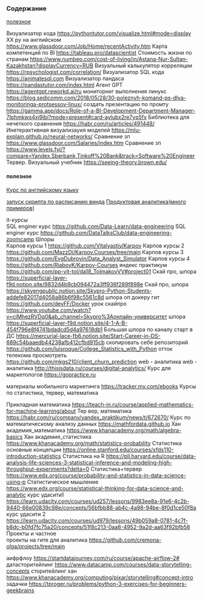 ### Содержание  




[полезное](#полезное) 

Визуализатор кода	https://pythontutor.com/visualize.html#mode=display
ХХ ру на английском	https://www.glassdoor.com/Job/Home/recentActivity.htm
Карта компетенций по BI	https://tableau.pro/datascientist
Стоимость жизни по странам	https://www.numbeo.com/cost-of-living/in/Astana-Nur-Sultan-Kazakhstan?displayCurrency=RUB
Визуальный калькулятор корреляции	https://rpsychologist.com/correlation/
Визуализатор SQL кода	https://animatesql.com
Визуализатор пандаса	https://pandastutor.com/index.html
Агент GPT	https://agentgpt.reworkd.ai/ru
мониторниг выполнения линукс	https://blog.sedicomm.com/2018/05/28/30-poleznyh-komand-ps-dlya-monitoringa-protsessov-linux/
создать презентацию по промту	https://gamma.app/docs/Role-of-a-BI-Development-Department-Manager-7lphmkws4xj9ibi?mode=present#card-aylubx2re7yp5fx
Библиотека для нечеткого сравнения	https://habr.com/ru/articles/491448/
Инетерактивная визуализауия моделей	https://mlu-explain.github.io/neural-networks/
Сравнение зп	https://www.glassdoor.com/Salaries/index.htm
Сравнение зп	https://www.levels.fyi/?compare=Yandex,Sberbank,Tinkoff%20Bank&track=Software%20Engineer
Тервер. Визуальный учебник	https://seeing-theory.brown.edu/


#### полезное
[Курс по английскому языку](https://ru.englishcentral.com/course/5952)

[запуск скрипта по расписанию винда](https://shkolnaiapora.ru/question/zapusk-python-skripta-v-windows-po-raspisaniyu)
[Продуктовая аналитика(много примеров)](https://ivan-shamaev.ru/product-analytics-top-30-product-metrics-with-examples/)










it-курсы	
SQL enginer курс	https://github.com/Data-Learn/data-engineering
SQL enginer курс	https://github.com/DataTalksClub/data-engineering-zoomcamp
Шпоры	
Карпов курсы 1	https://github.com/Vitalyastiy/Karpov
Карпов курсы 2	https://github.com/MazzDi/Karpov.Courses/tree/main
Карпов курсы 3	https://github.com/EvgDubrovin/Data_Analyst_Simulator
Карпов курсы 4	https://github.com/RiabovK/Karpov-Courses
яндекс практикум	https://github.com/pp-vit-tol/da18_TolmakovVV#project01
Скай про, шпора	https://superficial-layer-f9d.notion.site/9832d4b9cb094472a3ff936f289f898e
Скай про, шпора	https://skyengpublic.notion.site/Skypro-Python-Students-addefe82017d4058a86b6f98c5561c8d
шпора оп докеру гит	https://github.com/devFF/Docker
урок скайпро	https://www.youtube.com/watch?v=cjMhezRVDq0&ab_channel=Skypro%3Aонлайн-университет
шпора	https://superficial-layer-f9d.notion.site/4-1-A-B-454f796e8f4741bdadcd5d4a97618db1
Большая шпора по каналу старт в ДС	https://mercurial-lace-fb6.notion.site/Start-Career-in-DS-689c54baaedb44238afb412cfbd915cb
скопировать себе репозиторий	https://github.com/luisroque/College_Statistics_with_Python
отток телекома просмотреть	https://github.com/mkgs210/client_churn_prediction
web - аналитика	
web - аналитика	http://thisisdata.ru/courses/digital-analytics/
Курс для маркетологов	https://gopractice.ru
	
материалы мобильного маркетинга	https://tracker.my.com/ebooks
Курсы по статистика, тервер, математика	
	
Прикладная математика 	https://teach-in.ru/course/applied-mathematics-for-machine-learning/about
Тер вер, математика	https://habr.com/ru/company/yandex_praktikum/news/t/672670/
Курс  по математическому анализу данных	https://mathfordata.github.io
Хан академия_математика 	https://www.khanacademy.org/math/algebra-basics
Хан академия_статистика	https://www.khanacademy.org/math/statistics-probability
Статистика основные концепции	https://online.stanford.edu/courses/xfds110-introduction-statistics
Статистика на R 	https://pll.harvard.edu/course/data-analysis-life-sciences-3-statistical-inference-and-modeling-high-throughput-experiments?delta=0
Статистика+тервер	https://www.edx.org/course/probability-and-statistics-in-data-science-using-p
Статистическое мышление	https://www.edx.org/course/statistical-thinking-for-data-science-and-analytic
курс удасити1	https://learn.udacity.com/courses/ud257/lessons/9983ee8a-91e6-4c2b-9440-66e00839c98e/concepts/56bfbb88-ab4c-4a98-94be-8f0d1ce50f8a
курс удасити 2	https://learn.udacity.com/courses/ud979/lessons/49b059a8-0781-4c7f-b8dc-b0fd7fc75a20/concepts/51f8c213-0aa8-4952-9a2d-aa63f92bfb58
Проекты и частное	
проекты на гите для аналитика	https://github.com/cremona-olga/projects/tree/main
	
	
аифрфлоу	https://startdatajourney.com/ru/course/apache-airflow-2#
датасторитейлинг	https://www.datacamp.com/courses/data-storytelling-concepts
сторитейлинг хан	https://www.khanacademy.org/computing/pixar/storytelling#concept-intro
задачки	https://tproger.ru/problems/python-3-exercises-for-beginners-geekbrains
